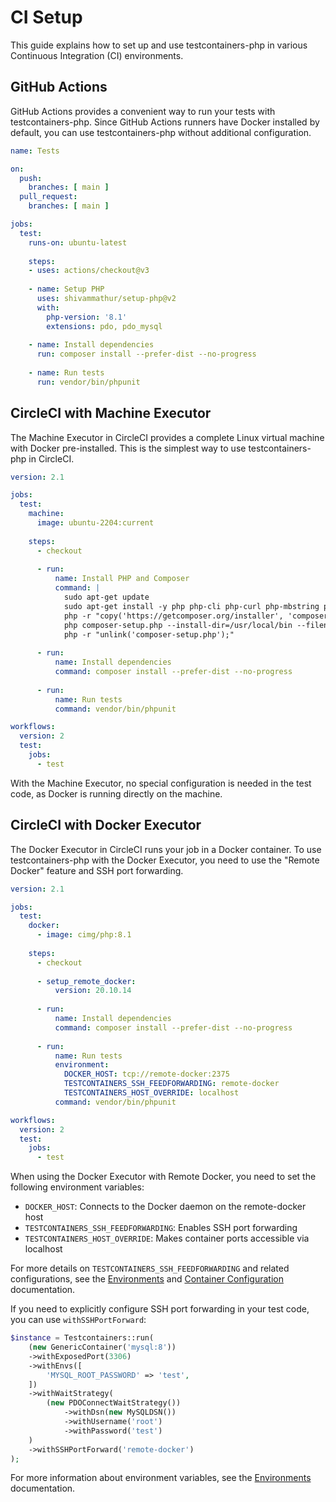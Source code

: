 # CI Setup

This guide explains how to set up and use testcontainers-php in various Continuous Integration (CI) environments.

## GitHub Actions

GitHub Actions provides a convenient way to run your tests with testcontainers-php. Since GitHub Actions runners have Docker installed by default, you can use testcontainers-php without additional configuration.

```yaml
name: Tests

on:
  push:
    branches: [ main ]
  pull_request:
    branches: [ main ]

jobs:
  test:
    runs-on: ubuntu-latest
    
    steps:
    - uses: actions/checkout@v3
    
    - name: Setup PHP
      uses: shivammathur/setup-php@v2
      with:
        php-version: '8.1'
        extensions: pdo, pdo_mysql
        
    - name: Install dependencies
      run: composer install --prefer-dist --no-progress
      
    - name: Run tests
      run: vendor/bin/phpunit
```

## CircleCI with Machine Executor

The Machine Executor in CircleCI provides a complete Linux virtual machine with Docker pre-installed. This is the simplest way to use testcontainers-php in CircleCI.

```yaml
version: 2.1

jobs:
  test:
    machine:
      image: ubuntu-2204:current
    
    steps:
      - checkout
      
      - run:
          name: Install PHP and Composer
          command: |
            sudo apt-get update
            sudo apt-get install -y php php-cli php-curl php-mbstring php-xml php-zip php-pdo php-mysql
            php -r "copy('https://getcomposer.org/installer', 'composer-setup.php');"
            php composer-setup.php --install-dir=/usr/local/bin --filename=composer
            php -r "unlink('composer-setup.php');"
      
      - run:
          name: Install dependencies
          command: composer install --prefer-dist --no-progress
      
      - run:
          name: Run tests
          command: vendor/bin/phpunit

workflows:
  version: 2
  test:
    jobs:
      - test
```

With the Machine Executor, no special configuration is needed in the test code, as Docker is running directly on the machine.

## CircleCI with Docker Executor

The Docker Executor in CircleCI runs your job in a Docker container. To use testcontainers-php with the Docker Executor, you need to use the "Remote Docker" feature and SSH port forwarding.

```yaml
version: 2.1

jobs:
  test:
    docker:
      - image: cimg/php:8.1
    
    steps:
      - checkout
      
      - setup_remote_docker:
          version: 20.10.14
      
      - run:
          name: Install dependencies
          command: composer install --prefer-dist --no-progress
      
      - run:
          name: Run tests
          environment:
            DOCKER_HOST: tcp://remote-docker:2375
            TESTCONTAINERS_SSH_FEEDFORWARDING: remote-docker
            TESTCONTAINERS_HOST_OVERRIDE: localhost
          command: vendor/bin/phpunit

workflows:
  version: 2
  test:
    jobs:
      - test
```

When using the Docker Executor with Remote Docker, you need to set the following environment variables:

- `DOCKER_HOST`: Connects to the Docker daemon on the remote-docker host
- `TESTCONTAINERS_SSH_FEEDFORWARDING`: Enables SSH port forwarding
- `TESTCONTAINERS_HOST_OVERRIDE`: Makes container ports accessible via localhost

For more details on `TESTCONTAINERS_SSH_FEEDFORWARDING` and related configurations, see the [Environments](environments.md) and [Container Configuration](container-configuration.md#ssh-port-forward-settings) documentation.

If you need to explicitly configure SSH port forwarding in your test code, you can use `withSSHPortForward`:

```php
$instance = Testcontainers::run(
    (new GenericContainer('mysql:8'))
    ->withExposedPort(3306)
    ->withEnvs([
        'MYSQL_ROOT_PASSWORD' => 'test',
    ])
    ->withWaitStrategy(
        (new PDOConnectWaitStrategy())
            ->withDsn(new MySQLDSN())
            ->withUsername('root')
            ->withPassword('test')
    )
    ->withSSHPortForward('remote-docker')
);
```

For more information about environment variables, see the [Environments](environments.md) documentation.
